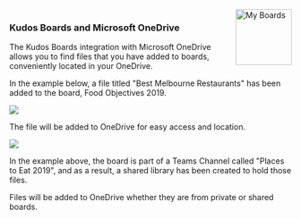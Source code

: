 <img style="float: right" src="/assets/images/boards-logo.jpg" height="100" alt="My Boards" />

### Kudos Boards and Microsoft OneDrive

The Kudos Boards integration with Microsoft OneDrive allows you to find files that you have added to boards, conveniently located in your OneDrive.

In the example below, a file titled "Best Melbourne Restaurants" has been added to the board, Food Objectives 2019.

![](/assets/boards/onedrive1.PNG)  

The file will be added to OneDrive for easy access and location.

![](/assets/boards/onedrive2.PNG)  

In the example above, the board is part of a Teams Channel called "Places to Eat 2019", and as a result, a shared library has been created to hold those files.

Files will be added to OneDrive whether they are from private or shared boards.
